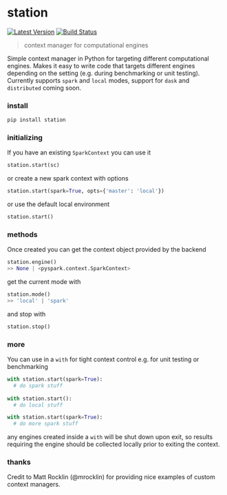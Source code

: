 # station

[![Latest Version](https://img.shields.io/pypi/v/station.svg?style=flat-square)](https://pypi.python.org/pypi/station)
[![Build Status](https://img.shields.io/travis/freeman-lab/station/master.svg?style=flat-square)](https://travis-ci.org/freeman-lab/station) 

> context manager for computational engines

Simple context manager in Python for targeting different computational engines. Makes it easy to write code that targets different engines depending on the setting (e.g. during benchmarking or unit testing). Currently supports `spark` and `local` modes, support for `dask` and `distributed` coming soon.

### install

```bash
pip install station
```

### initializing

If you have an existing `SparkContext` you can use it
```python
station.start(sc)
```

or create a new spark context with options
```python
station.start(spark=True, opts={'master': 'local'})
```

or use the default local environment
```python
station.start()
```

### methods

Once created you can get the context object provided by the backend
```python
station.engine()
>> None | <pyspark.context.SparkContext>
```

get the current mode with
```python
station.mode()
>> 'local' | 'spark'
```

and stop with
```python
station.stop()
```

### more

You can use in a `with` for tight context control e.g. for unit testing or benchmarking
```python
with station.start(spark=True):
  # do spark stuff
  
with station.start():
  # do local stuff

with station.start(spark=True):
  # do more spark stuff
```
any engines created inside a `with` will be shut down upon exit, so results requiring the engine should be collected locally prior to exiting the context.

### thanks

Credit to Matt Rocklin (@mrocklin) for providing nice examples of custom context managers.
